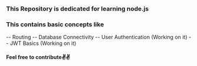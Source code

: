 ### This Repository is dedicated for learning node.js
### This contains basic concepts like
-- Routing
-- Database Connectivity
-- User Authentication (Working on it)
-- JWT Basics (Working on it)

#### Feel free to contribute✌️✌️